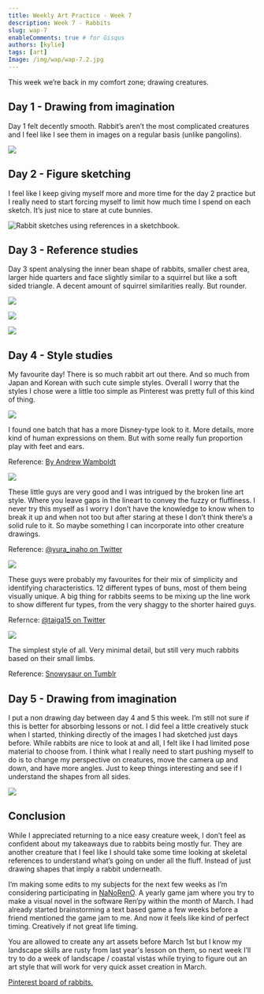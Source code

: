 ```yaml
---
title: Weekly Art Practice - Week 7
description: Week 7 - Rabbits
slug: wap-7
enableComments: true # for Gisqus
authors: [kylie]
tags: [art]
Image: /img/wap/wap-7.2.jpg
---
```


This week we’re back in my comfort zone; drawing creatures.

<!--truncate-->

## Day 1 - Drawing from imagination

Day 1 felt decently smooth. Rabbit’s aren’t the most complicated creatures and I feel like I see them in images on a regular basis (unlike pangolins).

![](/img/wap/wap-7.1.jpg)


## Day 2 - Figure sketching

I feel like I keep giving myself more and more time for the day 2 practice but I really need to start forcing myself to limit how much time I spend on each sketch. It’s just nice to stare at cute bunnies.

![Rabbit sketches using references in a sketchbook.](/img/wap/wap-7.2.jpg)


## Day 3 - Reference studies

Day 3 spent analysing the inner bean shape of rabbits, smaller chest area, larger hide quarters and face slightly similar to a squirrel but like a soft sided triangle. A decent amount of squirrel similarities really. But rounder.

![](/img/wap/wap-7.3.1.jpg)

![](/img/wap/wap-7.3.2.jpg)

![](/img/wap/wap-7.3.3.jpg)


## Day 4 - Style studies

My favourite day! There is so much rabbit art out there. And so much from Japan and Korean with such cute simple styles. Overall I worry that the styles I chose were a little too simple as Pinterest was pretty full of this kind of thing.

![](/img/wap/wap-7.4.2.jpg)

I found one batch that has a more Disney-type look to it. More details, more kind of human expressions on them. But with some really fun proportion play with feet and ears.

Reference: [By Andrew Wamboldt](http://heffysdoodles.tumblr.com/post/81610281883/some-warmup-buns-with-a-special-guest-some-may)

![](/img/wap/wap-7.4.1.jpg)

These little guys are very good and I was intrigued by the broken line art style. Where you leave gaps in the lineart to convey the fuzzy or fluffiness. I never try this myself as I worry I don’t have the knowledge to know when to break it up and when not too but after staring at these I don’t think there’s a solid rule to it. So maybe something I can incorporate into other creature drawings.

Reference: [@yura_inaho on Twitter](https://twitter.com/yura_inaho)

![](/img/wap/wap-7.4.4.jpg)

These guys were probably my favourites for their mix of simplicity and identifying characteristics. 12 different types of buns, most of them being visually unique. A big thing for rabbits seems to be mixing up the line work to show different fur types, from the very shaggy to the shorter haired guys.

Refernce: [@taiga15 on Twitter](https://twitter.com/taiga15/status/1254577826574987271)

![](/img/wap/wap-7.4.3.jpg)

The simplest style of all. Very minimal detail, but still very much rabbits based on their small limbs.

Reference: [Snowysaur on Tumblr](https://www.tumblr.com/snowysaur/173810765212/bunnies)

## Day 5 - Drawing from imagination

I put a non drawing day between day 4 and 5 this week. I’m still not sure if this is better for absorbing lessons or not. I did feel a little creatively stuck when I started, thinking directly of the images I had sketched just days before. While rabbits are nice to look at and all, I felt like I had limited pose material to choose from. I think what I really need to start pushing myself to do is to change my perspective on creatures, move the camera up and down, and have more angles. Just to keep things interesting and see if I understand the shapes from all sides.

![](/img/wap/wap-7.5.jpg)

## Conclusion

While I appreciated returning to a nice easy creature week, I don’t feel as confident about my takeaways due to rabbits being mostly fur. They are another creature that I feel like I should take some time looking at skeletal references to understand what’s going on under all the fluff. Instead of just drawing shapes that imply a rabbit underneath.

I’m making some edits to my subjects for the next few weeks as I’m considering participating in [NaNoRenO](https://itch.io/jam/nanoreno-2024). A yearly game jam where you try to make a visual novel in the software Ren’py within the month of March. I had already started brainstorming a text based game a few weeks before a friend mentioned the game jam to me. And now it feels like kind of perfect timing. Creatively if not great life timing.

You are allowed to create any art assets before March 1st but I know my landscape skills are rusty from last year's lesson on them, so next week I’ll try to do a week of landscape / coastal vistas while trying to figure out an art style that will work for very quick asset creation in March.

[Pinterest board of rabbits.](https://www.pinterest.ca/maeanu3639/wap-rabbit/)
